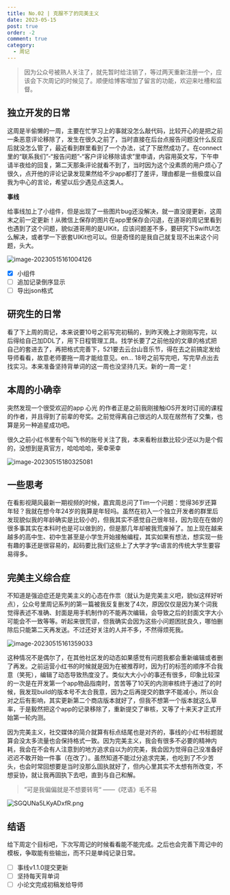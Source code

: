 ```yaml
---
title: No.02 | 克服不了的完美主义
date: 2023-05-15
post: true
order: -2
comment: true
category:
  - 周记
---
```


> 因为公众号被熟人关注了，就先暂时给注销了，等过两天重新注册一个，应该会下次周记的时候见了。顺便给博客增加了留言的功能，欢迎来吐槽和监督。

## 独立开发的日常

这周是半偷懒的一周，主要在忙学习上的事就没怎么敲代码，比较开心的是把之前一条恶意评论移除了，发生在很久之前了，当时直接在后台点报告问题没什么反应后就没怎么管了，最近看到群里看到了一个办法，试了下居然成功了。在connect里的“联系我们”-“报告问题”-“客户评论移除请求”里申请，内容用英文写，下午申请半夜给的回复，第二天那条评论就看不到了，当时因为这个没素质的用户烦心了很久，点开他的评论记录发现果然给不少app都打了差评，理由都是一些极度以自我为中心的言论，希望以后少遇见点这类人。

**事线**

给事线加上了小组件，但是出现了一些图片bug还没解决，就一直没提更新，这周末之前一定更新！从微信上保存的图片在app里保存会闪退，在道哥的周记里看到也遇到了这个问题，貌似道哥用的是UIKit，应该问题差不多，要研究下SwiftUI怎么解决，或者学一下嵌套UIKit也可以。但是奇怪的是我自己就复现不出来这个问题，头大。

![image-20230515161004126](https://s2.loli.net/2023/05/15/JXUKxocOt792DL6.png)

- [x]  小组件
- [ ]  追加记录倒序显示
- [ ]  导出json格式

## 研究生的日常

看了下上周的周记，本来说要10号之前写完初稿的，到昨天晚上才刚刚写完，以后得给自己加DDL了，用下日程管理工具。找学长要了之前他投的文章的格式把自己的套进去了，再把格式完善下，521要去云台山音乐节，得在去之前搞定发给导师看看，故意老师要拖一周才能给意见。en… 18号之前写完吧，写完早点出去找实习。本来准备坚持背单词的这一周也没坚持几天。新的一周一定！

## 本周的⼩确幸

突然发现一个很受欢迎的app 心光 的作者正是之前我刚接触iOS开发时订阅的课程的作者，并且得到了前辈的夸奖。之前觉得离自己很远的人现在居然有了交集，也算是另一种追星成功吧。

很久之前小红书里有个叫飞书的账号关注了我，本来看粉丝数比较少还以为是个假的，没想到是真官方，哈哈哈哈，荣幸荣幸

![image-20230515180325081](https://s2.loli.net/2023/05/15/NSHmnPbAThw19Xu.png)

## 一些思考

在看影视飓风最新一期视频的时候，嘉宾周总问了Tim一个问题：觉得36岁还算年轻？我就在想今年24岁的我算是年轻吗。虽然在初入一个独立开发者的群里后发现貌似我的年龄确实是比较小的，但我其实不感觉自己很年轻，因为现在在做的很多事其实在本科时也是可以做到的，但是那几年却被我荒废掉了。加上现在越来越多的高中生、初中生甚至是小学生开始接触编程，其实如果有想法，想实现一些有趣的事还是很容易的，起码要比我们这些上了大学才学c语言的传统大学生要容易得多。

## 完美主义综合症

不知道是强迫症还是完美主义的心态在作祟（就认为是完美主义吧，貌似这样好听点），公众号里周记系列的第一篇被我反复删发了4次，原因仅仅是因为某个词我觉得表述不准确、封面是用手机制作的不能再次编辑，会导致之后的封面文字大小可能会不一致等等。听起来很荒谬，但我确实会因为这些小问题困扰良久，哪怕删除后只能第二天再发送。不过还好关注的人并不多，不然得烦死我。

![image-20230515161359033](https://s2.loli.net/2023/05/15/vcnIbj8EZSP3fM1.png)

这种情况不是偶尔了，在其他社区发的动态如果感觉有问题我都会重新编辑或者删了再发。之前运营小红书的时候就是因为在被推荐时，因为打的标签的顺序不合我意（笑死），编辑了动态导致热度没了。类似大大小小的事还有很多，印象比较深的一次是在开发第一个app物品指南时，苦苦等了10天的内测审核终于通过了的时候，我发现build的版本号不太合我意，因为之后再提交的数字不能减小，所以会对之后有影响，其实更新第二个商店版本就好了，但我不想第一个版本就这么草率，于是毅然把这个app的记录移除了，重新提交了审核，又等了十来天才正式开始第一轮内测。

因为完美主义，社交媒体的简介就算有标点结尾也是对齐的，事线的小红书标题就算会没太多流量也会保持格式一致。因为完美主义，我会有很多不必要的精神内耗，我会在不会有人注意到的地方追求自以为的完美，我会因为觉得自己没准备好迟迟不敢开始一件事（在改了）。虽然知道不能过分追求完美，也吃到了不少苦头，也会时常回想要是当时没那么固执就好了，但内心里其实不太想有所改变，不想妥协，就让我再固执下去吧，直到与自己和解。

> ”可是我偏偏就是不想要转弯“ ——《呓语》毛不易

![SGQUNa5LKyADxfR.png](https://s2.loli.net/2023/05/15/1QBl7GHiVx9LWqv.png)


## 结语

给下周定个目标吧，下次写周记的时候看看能不能完成。之后也会完善下周记中的模板，争取能有些输出，而不只是单纯记录日常。

- [ ] 事线v1.1.0提交更新
- [ ] 坚持每天背单词
- [ ] 小论文完成初稿发给导师
